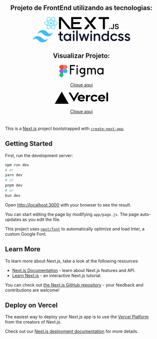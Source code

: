 
<h2 align="center">Projeto de FrontEnd utilizando as tecnologias:</h2>
<div align="center">
    <img height="40px" src="./public/React-icon.svg">
    <img height="40px" src="./public/next.svg">
    <img height="40px" src="./public/tailwindcss.svg">
</div>

<h2 align="center">Visualizar Projeto:</h2>
<div align="center">
    <a href="https://www.figma.com/file/sdXDv5Pi6qCDBW2Ui9gWD6/Restaurant---Sujeito-Programador-(Community)?type=design&node-id=0-1&mode=design&t=A6gYxnhBlBP4smSv-0">
        <img height="40px" src="./public/figma.svg">
        <p>Clique aqui</p>
    </a>
    <a href="https://projeto-menu-carrinho-compras.vercel.app/">
        <img height="40px" src="./public/vercel.svg">
        <p>Clique aqui</p>
    </a>
</div>

#

This is a [Next.js](https://nextjs.org/) project bootstrapped with [`create-next-app`](https://github.com/vercel/next.js/tree/canary/packages/create-next-app).

## Getting Started

First, run the development server:

```bash
npm run dev
# or
yarn dev
# or
pnpm dev
# or
bun dev
```

Open [http://localhost:3000](http://localhost:3000) with your browser to see the result.

You can start editing the page by modifying `app/page.js`. The page auto-updates as you edit the file.

This project uses [`next/font`](https://nextjs.org/docs/basic-features/font-optimization) to automatically optimize and load Inter, a custom Google Font.

## Learn More

To learn more about Next.js, take a look at the following resources:

- [Next.js Documentation](https://nextjs.org/docs) - learn about Next.js features and API.
- [Learn Next.js](https://nextjs.org/learn) - an interactive Next.js tutorial.

You can check out [the Next.js GitHub repository](https://github.com/vercel/next.js/) - your feedback and contributions are welcome!

## Deploy on Vercel

The easiest way to deploy your Next.js app is to use the [Vercel Platform](https://vercel.com/new?utm_medium=default-template&filter=next.js&utm_source=create-next-app&utm_campaign=create-next-app-readme) from the creators of Next.js.

Check out our [Next.js deployment documentation](https://nextjs.org/docs/deployment) for more details.
